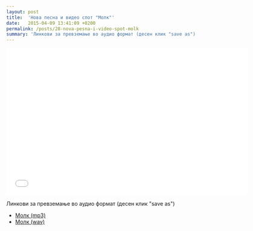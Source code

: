 ```yaml
---
layout: post
title:  'Нова песна и видео спот "Молк"'
date:   2015-04-09 13:41:09 +0200
permalink: /posts/28-nova-pesna-i-video-spot-molk
summary: 'Линкови за превземање во аудио формат (десен клик "save as") Молк (mp3) Молк (wav)'
---
```


<p><iframe width="640" height="390" src="//www.youtube.com/embed/V_4FNWjSFDA" frameborder="0"></iframe></p><p>Линкови за превземање во аудио формат (десен клик "save as")</p><ul><li><a href="/uploads/attachment/Molk__mp3_.mp3" title="Молк (mp3)">Молк (mp3)</a></li><li><a href="/uploads/attachment/Molk__wav_.wav" title="Молк (wav)">Молк (wav)</a></li></ul>
